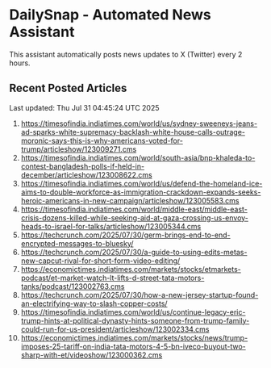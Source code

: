 # DailySnap - Automated News Assistant

This assistant automatically posts news updates to X (Twitter) every 2 hours.

## Recent Posted Articles

Last updated: Thu Jul 31 04:45:24 UTC 2025

1. https://timesofindia.indiatimes.com/world/us/sydney-sweeneys-jeans-ad-sparks-white-supremacy-backlash-white-house-calls-outrage-moronic-says-this-is-why-americans-voted-for-trump/articleshow/123009271.cms
2. https://timesofindia.indiatimes.com/world/south-asia/bnp-khaleda-to-contest-bangladesh-polls-if-held-in-december/articleshow/123008622.cms
3. https://timesofindia.indiatimes.com/world/us/defend-the-homeland-ice-aims-to-double-workforce-as-immigration-crackdown-expands-seeks-heroic-americans-in-new-campaign/articleshow/123005583.cms
4. https://timesofindia.indiatimes.com/world/middle-east/middle-east-crisis-dozens-killed-while-seeking-aid-at-gaza-crossing-us-envoy-heads-to-israel-for-talks/articleshow/123005344.cms
5. https://techcrunch.com/2025/07/30/germ-brings-end-to-end-encrypted-messages-to-bluesky/
6. https://techcrunch.com/2025/07/30/a-guide-to-using-edits-metas-new-capcut-rival-for-short-form-video-editing/
7. https://economictimes.indiatimes.com/markets/stocks/etmarkets-podcast/et-market-watch-lt-lifts-d-street-tata-motors-tanks/podcast/123002763.cms
8. https://techcrunch.com/2025/07/30/how-a-new-jersey-startup-found-an-electrifying-way-to-slash-copper-costs/
9. https://timesofindia.indiatimes.com/world/us/continue-legacy-eric-trump-hints-at-political-dynasty-hints-someone-from-trump-family-could-run-for-us-president/articleshow/123002334.cms
10. https://economictimes.indiatimes.com/markets/stocks/news/trump-imposes-25-tariff-on-india-tata-motors-4-5-bn-iveco-buyout-two-sharp-with-et/videoshow/123000362.cms
